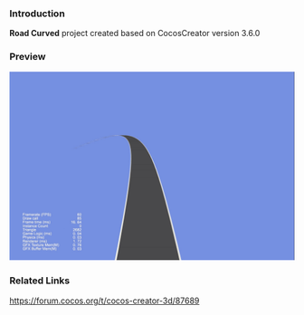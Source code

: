 ### Introduction
**Road Curved** project created based on CocosCreator version 3.6.0 

### Preview
![image](../../../image/202203/2022030542.png)

### Related Links
https://forum.cocos.org/t/cocos-creator-3d/87689
